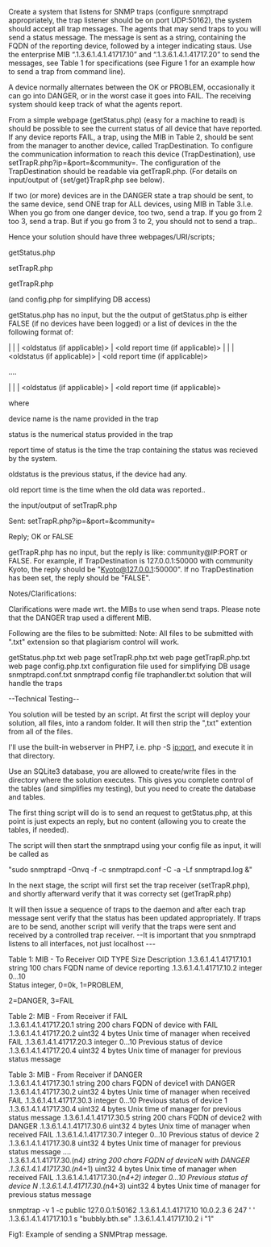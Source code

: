 Create a system that listens for SNMP traps (configure snmptrapd appropriately, the trap listener should be on port UDP:50162), the system should accept all trap messages. The agents that may send traps to you will send a status message. The message is sent as a string,  containing the FQDN of the reporting device, followed by a integer indicating staus. Use the enterprise MIB “.1.3.6.1.4.1.41717.10” and “.1.3.6.1.4.1.41717.20”  to send the messages, see Table 1 for specifications (see Figure 1 for an example how to send a trap from command line).

A device normally alternates between the OK or PROBLEM, occasionally it can go into DANGER, or in the worst case it goes into FAIL. The receiving system should keep track of what the agents report.

From a simple webpage (getStatus.php) (easy for a machine to read) is should be possible to see the current status of all device that have reported. If any device reports FAIL, a trap, using the MIB in Table 2, should be sent from the manager to another device, called TrapDestination. To configure the communication information to reach this device (TrapDestination), use setTrapR.php?ip=<ip of receiver>&port=<port>&community=<community>. The configuration of the TrapDestination should be readable via getTrapR.php. (For details on input/output of {set/get}TrapR.php see below). 

 

If two (or more) devices are in the DANGER state a trap should be sent, to the same device, send ONE trap for ALL devices, using MIB in Table 3.I.e. When you go from one danger device, too two, send a trap. If you go from 2 too 3, send a trap. But if you go from 3 to 2, you should not to send a trap.. 

 

Hence your solution should have three webpages/URI/scripts; 

getStatus.php

setTrapR.php 

getTrapR.php 

 

(and config.php for simplifying DB access)

 

 

getStatus.php has no input, but the the output of getStatus.php is either FALSE (if no devices have been logged) or a list of devices in the the following format of: 

<device name1> | <status> | <report time of status> | <oldstatus (if applicable)> | <old report time (if applicable)>
<device name2> | <status> | <report time of status> | <oldstatus (if applicable)> | <old report time (if applicable)>

....

<device nameK> | <status> | <report time of status> | <oldstatus (if applicable)> | <old report time (if applicable)>

 

where 

device name is the name provided in the trap

status is the numerical status provided in the trap

report time of status is the time the trap containing the status was recieved by the system. 

oldstatus is the previous status, if the device had any.

old report time is the time when the old data was reported..

 

the input/output of setTrapR.php

Sent: setTrapR.php?ip=<ip of receiver>&port=<port>&community=<community>

Reply; OK or FALSE

 

getTrapR.php has no input, but the reply is like: community@IP:PORT or FALSE. For example, if TrapDestination is 127.0.0.1:50000 with community Kyoto, the reply should be "Kyoto@127.0.0.1:50000". If no TrapDestination has been set, the reply should be "FALSE". 

 

Notes/Clarifications: 

Clarifications were made wrt. the MIBs to use when send traps. Please note that the DANGER trap used a different MIB. 

 

Following are the files to be submitted:  Note: All files to be submitted with ".txt" extension so that plagiarism control will work.

getStatus.php.txt	web page
setTrapR.php.txt	web page
getTrapR.php.txt	web page
config.php.txt	configuration file used for simplifying DB usage
snmptrapd.conf.txt	snmptrapd config file
traphandler.txt	solution that will handle the traps
 

 

 

--Technical Testing--

You solution will be tested by an script. At first the script will deploy your solution, all files, into a random folder. It will then strip the ",txt" extention from all of the files. 

I'll use the built-in webserver in PHP7, i.e. php -S <ip:port>, and execute it in that directory. 

Use an SQLite3 database, you are allowed to create/write files in the directory where the solution executes. This gives you complete control of the tables (and simplifies my testing), but you need to create the database and tables. 

The first thing script will do is to send an request to getStatus.php, at this point is just expects an reply, but no content (allowing you to create the tables, if needed). 

The script will then start the snmptrapd using your config file as input, it will be called as

"sudo snmptrapd -Onvq -f -c snmptrapd.conf -C -a -Lf snmptrapd.log &"

 

In the next stage, the script will first set the trap receiver (setTrapR.php), and shortly afterward verify that it was correcty set (getTrapR.php)

 

It will then issue a sequence of traps to the daemon and after each trap message sent verify that the status has been updated appropriately. If traps are to be send, another script will verify that the traps were sent and received by a controlled trap receiver. --It is important that you snmptrapd listens to all interfaces, not just localhost ---

 

 

 

 

Table 1: MIB - To Receiver
OID	TYPE	Size	Description
.1.3.6.1.4.1.41717.10.1	string	100 chars	FQDN name of device reporting
.1.3.6.1.4.1.41717.10.2	integer	0...10	
Status integer, 0=0k, 1=PROBLEM,

2=DANGER, 3=FAIL

 

Table 2: MIB - From Receiver if FAIL	 	 	 
.1.3.6.1.4.1.41717.20.1	string	200 chars	FQDN of device with FAIL
.1.3.6.1.4.1.41717.20.2	uint32	4 bytes	Unix time of manager when received FAIL
.1.3.6.1.4.1.41717.20.3	integer	0...10	Previous status of device
.1.3.6.1.4.1.41717.20.4	uint32	4 bytes	Unix time of manager for previous status message
 	 	 	 
 

Table 3: MIB - From Receiver if DANGER	 	 	 
.1.3.6.1.4.1.41717.30.1	string	200 chars	FQDN of device1 with DANGER
.1.3.6.1.4.1.41717.30.2	uint32	4 bytes	Unix time of manager when received FAIL
.1.3.6.1.4.1.41717.30.3	integer	0...10	Previous status of device 1
.1.3.6.1.4.1.41717.30.4	uint32	4 bytes	Unix time of manager for previous status message
.1.3.6.1.4.1.41717.30.5	string	200 chars	FQDN of device2 with DANGER
.1.3.6.1.4.1.41717.30.6	uint32	4 bytes	Unix time of manager when received FAIL
.1.3.6.1.4.1.41717.30.7	integer	0...10	Previous status of device 2
.1.3.6.1.4.1.41717.30.8	uint32	4 bytes	Unix time of manager for previous status message
....	 	 	 
.1.3.6.1.4.1.41717.30.(n*4)	string	200 chars	FQDN of deviceN with DANGER
.1.3.6.1.4.1.41717.30.(n*4+1)	uint32	4 bytes	Unix time of manager when received FAIL
.1.3.6.1.4.1.41717.30.(n*4+2)	integer	0...10	Previous status of device N
.1.3.6.1.4.1.41717.30.(n*4+3)	uint32	4 bytes	Unix time of manager for previous status message

 

snmptrap -v 1 -c public 127.0.0.1:50162 .1.3.6.1.4.1.41717.10 10.0.2.3 6 247 ' ' .1.3.6.1.4.1.41717.10.1 s "bubbly.bth.se" .1.3.6.1.4.1.41717.10.2 i "1"

Fig1: Example of sending a SNMPtrap message. 
